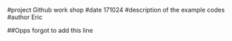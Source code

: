 #project Github work shop
#date 171024
#description of the example codes
#author Eric 

##Opps forgot to add this line 
